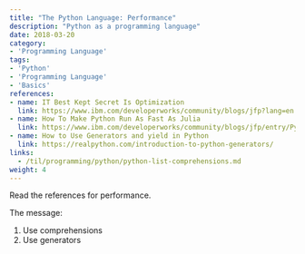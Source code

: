 ```yaml
---
title: "The Python Language: Performance"
description: "Python as a programming language"
date: 2018-03-20
category:
- 'Programming Language'
tags:
- 'Python'
- 'Programming Language'
- 'Basics'
references:
- name: IT Best Kept Secret Is Optimization
  link: https://www.ibm.com/developerworks/community/blogs/jfp?lang=en
- name: How To Make Python Run As Fast As Julia
  link: https://www.ibm.com/developerworks/community/blogs/jfp/entry/Python_Meets_Julia_Micro_Performance?lang=en
- name: How to Use Generators and yield in Python
  link: https://realpython.com/introduction-to-python-generators/
links:
  - /til/programming/python/python-list-comprehensions.md
weight: 4
---
```


Read the references for performance.


The message:
1. Use comprehensions
2. Use generators
